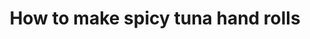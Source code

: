 ---
description: Instructions for making spicy tuna hand rolls.
title: How to make spicy tuna hand rolls
---
